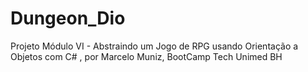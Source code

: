 # Dungeon_Dio
Projeto Módulo VI - Abstraindo um Jogo de RPG usando Orientação a Objetos com  C# , por Marcelo Muniz, BootCamp Tech Unimed BH
